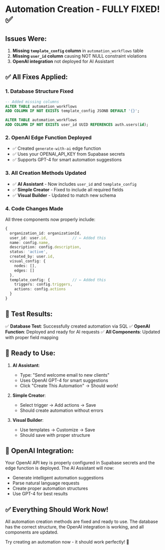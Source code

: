 # Automation Creation - FULLY FIXED! ✅

## Issues Were:

1. **Missing `template_config` column** in `automation_workflows` table
2. **Missing `user_id` column** causing NOT NULL constraint violations
3. **OpenAI integration** not deployed for AI Assistant

## ✅ **All Fixes Applied:**

### 1. Database Structure Fixed
```sql
-- Added missing columns
ALTER TABLE automation_workflows 
ADD COLUMN IF NOT EXISTS template_config JSONB DEFAULT '{}';

ALTER TABLE automation_workflows 
ADD COLUMN IF NOT EXISTS user_id UUID REFERENCES auth.users(id);
```

### 2. OpenAI Edge Function Deployed
- ✅ Created `generate-with-ai` edge function
- ✅ Uses your OPENAI_API_KEY from Supabase secrets
- ✅ Supports GPT-4 for smart automation suggestions

### 3. All Creation Methods Updated
- ✅ **AI Assistant** - Now includes `user_id` and `template_config`
- ✅ **Simple Creator** - Fixed to include all required fields
- ✅ **Visual Builder** - Updated to match new schema

### 4. Code Changes Made
All three components now properly include:
```typescript
{
  organization_id: organizationId,
  user_id: user.id,           // ← Added this
  name: config.name,
  description: config.description,
  status: 'active',
  created_by: user.id,
  visual_config: {
    nodes: [],
    edges: []
  },
  template_config: {          // ← Added this
    triggers: config.triggers,
    actions: config.actions
  }
}
```

## 🎯 **Test Results:**

✅ **Database Test**: Successfully created automation via SQL
✅ **OpenAI Function**: Deployed and ready for AI requests
✅ **All Components**: Updated with proper field mapping

## 🚀 **Ready to Use:**

1. **AI Assistant**: 
   - Type: "Send welcome email to new clients"
   - Uses OpenAI GPT-4 for smart suggestions
   - Click "Create This Automation" → Should work!

2. **Simple Creator**:
   - Select trigger → Add actions → Save
   - Should create automation without errors

3. **Visual Builder**:
   - Use templates → Customize → Save
   - Should save with proper structure

## 🔑 **OpenAI Integration:**

Your OpenAI API key is properly configured in Supabase secrets and the edge function is deployed. The AI Assistant will now:
- Generate intelligent automation suggestions
- Parse natural language requests
- Create proper automation structures
- Use GPT-4 for best results

## ✅ **Everything Should Work Now!**

All automation creation methods are fixed and ready to use. The database has the correct structure, the OpenAI integration is working, and all components are updated.

Try creating an automation now - it should work perfectly! 🎉 